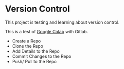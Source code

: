 # Version Control

This project is testing and learning about version control.

This is a test of [Google Colab](https://colab.research.google.com/drive/1iEjzDNOK2HWSnhUa0i4WHPwG3i5GR6Us) with Gitlab. 

* Create a Repo
* Clone the Repo
* Add Details to the Repo
* Commit Changes to the Repo
* Push/ Pull to the Repo
